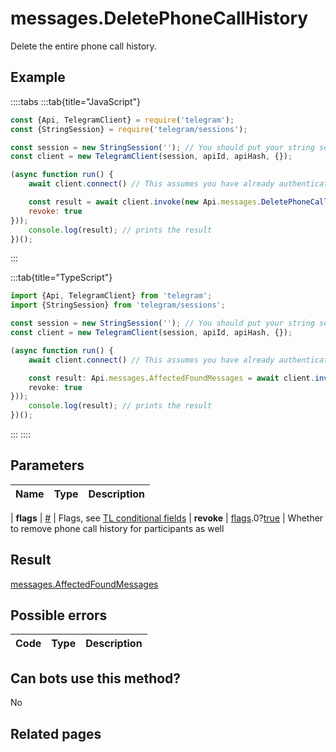 # messages.DeletePhoneCallHistory

Delete the entire phone call history.



## Example

::::tabs
:::tab{title="JavaScript"}
```js
const {Api, TelegramClient} = require('telegram');
const {StringSession} = require('telegram/sessions');

const session = new StringSession(''); // You should put your string session here
const client = new TelegramClient(session, apiId, apiHash, {});

(async function run() {
    await client.connect() // This assumes you have already authenticated with .start()

    const result = await client.invoke(new Api.messages.DeletePhoneCallHistory({
    revoke: true
}));
    console.log(result); // prints the result
})();
```
:::

:::tab{title="TypeScript"}
```ts
import {Api, TelegramClient} from 'telegram';
import {StringSession} from 'telegram/sessions';

const session = new StringSession(''); // You should put your string session here
const client = new TelegramClient(session, apiId, apiHash, {});

(async function run() {
    await client.connect() // This assumes you have already authenticated with .start()

    const result: Api.messages.AffectedFoundMessages = await client.invoke(new Api.messages.DeletePhoneCallHistory({
    revoke: true
}));
    console.log(result); // prints the result
})();
```
:::
::::



## Parameters

| Name | Type | Description |
| :--: | ---- | ----------- |

| **flags** | [#](https://core.telegram.org/type/%23) | Flags, see [TL conditional fields](https://core.telegram.org/mtproto/TL-combinators#conditional-fields) 
| **revoke** | [flags](https://core.telegram.org/mtproto/TL-combinators#conditional-fields).0?[true](https://core.telegram.org/constructor/true) | Whether to remove phone call history for participants as well 


## Result

[messages.AffectedFoundMessages](https://core.telegram.org/type/messages.AffectedFoundMessages)



## Possible errors

| Code | Type | Description |
| :--: | ---- | ----------- |



## Can bots use this method?

No

## Related pages


